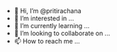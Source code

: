 - 👋 Hi, I’m @pritirachana
- 👀 I’m interested in ...
- 🌱 I’m currently learning ...
- 💞️ I’m looking to collaborate on ...
- 📫 How to reach me ...

<!---
pritirachana/pritirachana is a ✨ special ✨ repository because its `README.md` (this file) appears on your GitHub profile.
You can click the Preview link to take a look at your changes.
--->
